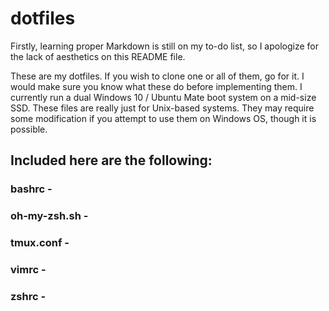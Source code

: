 # dotfiles

Firstly, learning proper Markdown is still on my to-do list, so I apologize for the lack of aesthetics on this README file.

  These are my dotfiles. If you wish to clone one or all of them, go for it. I would make sure you know what these do before implementing them. I currently run a dual Windows 10 / Ubuntu Mate boot system on a mid-size SSD. These files are really just for Unix-based systems. They may require some modification if you attempt to use them on Windows OS, though it is possible.

## Included here are the following:
  
### bashrc - 

### oh-my-zsh.sh - 

### tmux.conf - 

### vimrc - 

### zshrc - 

